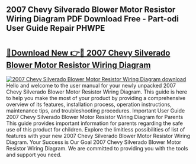 ## 2007 Chevy Silverado Blower Motor Resistor Wiring Diagram PDF Download Free - Part-odi User Guide Repair PHWPE

# <h2><a href="http://dfrvad.blite.top/?on=2007+Chevy+Silverado+Blower+Motor+Resistor+Wiring+Diagram">🔗Download New 👉🔴 2007 Chevy Silverado Blower Motor Resistor Wiring Diagram</a></h2>

[![2007 Chevy Silverado Blower Motor Resistor Wiring Diagram download](https://i.imgur.com/lujVjoI.png)](http://dfrvad.blite.top/?on=2007+Chevy+Silverado+Blower+Motor+Resistor+Wiring+Diagram)
Hello and welcome to the user manual for your newly unpacked 2007 Chevy Silverado Blower Motor Resistor Wiring Diagram. This guide is here to help you make the most of your product by providing a comprehensive overview of its features, installation process, operation instructions, maintenance tips, and troubleshooting procedures. Important User Guide 2007 Chevy Silverado Blower Motor Resistor Wiring Diagram for Parents This guide provides important information for parents regarding the safe use of this product for children. Explore the limitless possibilities of list of features with your new 2007 Chevy Silverado Blower Motor Resistor Wiring Diagram. Your Success is Our Goal 2007 Chevy Silverado Blower Motor Resistor Wiring Diagram. We are committed to providing you with the tools and support you need.
